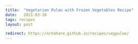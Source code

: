 ```yaml
---
title:  "Vegetarian Pulao with Frozen Vegetables Recipe"
date:   2021-03-18
tags: recipes
layout: post

redirect: https://nchahare.github.io/recipes/vegpulao/
---
```

